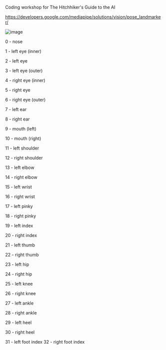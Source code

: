 Coding workshop for
The Hitchhiker's Guide to the AI

https://developers.google.com/mediapipe/solutions/vision/pose_landmarker/


![image](https://github.com/jaegonlee/ml5-next-gen/assets/907115/a3f33452-2a4f-4a44-ba0c-4aca323cefb7)


0 - nose

1 - left eye (inner)

2 - left eye

3 - left eye (outer)

4 - right eye (inner)

5 - right eye

6 - right eye (outer)

7 - left ear

8 - right ear

9 - mouth (left)

10 - mouth (right)

11 - left shoulder

12 - right shoulder

13 - left elbow

14 - right elbow

15 - left wrist

16 - right wrist

17 - left pinky

18 - right pinky

19 - left index

20 - right index

21 - left thumb

22 - right thumb

23 - left hip

24 - right hip

25 - left knee

26 - right knee

27 - left ankle

28 - right ankle

29 - left heel

30 - right heel

31 - left foot index
32 - right foot index
